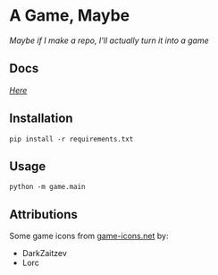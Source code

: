 # A Game, Maybe
*Maybe if I make a repo, I'll actually turn it into a game*

## Docs
*[Here](docs/main.md)*

## Installation
`pip install -r requirements.txt`

## Usage
```
python -m game.main
```

## Attributions
Some game icons from [game-icons.net](https://game-icons.net) by:
* DarkZaitzev
* Lorc
